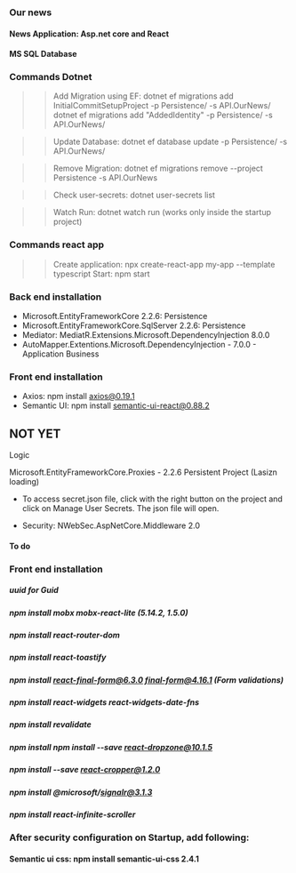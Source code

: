 ﻿### Our news
#### News Application: Asp.net core and React 

#### MS SQL Database


### Commands Dotnet

>> Add Migration using EF: dotnet ef migrations add InitialCommitSetupProject -p Persistence/ -s API.OurNews/
>> dotnet ef migrations add "AddedIdentity" -p Persistence/ -s API.OurNews/


>> Update Database: dotnet ef database update -p Persistence/ -s API.OurNews/

>> Remove Migration: dotnet ef migrations remove --project Persistence -s API.OurNews

>> Check user-secrets: dotnet user-secrets list

>> Watch Run: dotnet watch run (works only inside the startup project)


### Commands react app
>> Create application: npx create-react-app my-app --template typescript
>> Start: npm start




### Back end installation

* Microsoft.EntityFrameworkCore 2.2.6: Persistence
* Microsoft.EntityFrameworkCore.SqlServer 2.2.6: Persistence
* Mediator: MediatR.Extensions.Microsoft.DependencyInjection 8.0.0
* AutoMapper.Extentions.Microsoft.DependencyInjection - 7.0.0 - Application Business 

### Front end installation
* Axios: npm install axios@0.19.1
* Semantic UI: npm install semantic-ui-react@0.88.2


## NOT YET

Logic

Microsoft.EntityFrameworkCore.Proxies - 2.2.6 Persistent Project (Lasizn loading) 

* To access secret.json file, click with the right button on the project and click on Manage User Secrets. The json file will open.


* Security: NWebSec.AspNetCore.Middleware 2.0


#### To do ####

### Front end installation
##### uuid for Guid
##### npm install mobx mobx-react-lite (5.14.2, 1.5.0)
##### npm install react-router-dom
##### npm install react-toastify
##### npm install react-final-form@6.3.0 final-form@4.16.1 (Form validations)
##### npm install react-widgets react-widgets-date-fns
##### npm install revalidate
##### npm install npm install --save react-dropzone@10.1.5
##### npm install --save react-cropper@1.2.0
##### npm install @microsoft/signalr@3.1.3
##### npm install react-infinite-scroller

### After security configuration on Startup, add following:
#### Semantic ui css: npm install semantic-ui-css 2.4.1